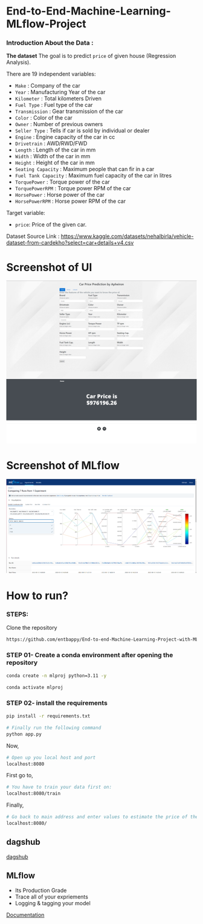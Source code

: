 # End-to-End-Machine-Learning-MLflow-Project

### Introduction About the Data :

**The dataset** The goal is to predict `price` of given house (Regression Analysis).

There are 19 independent variables:

*  `Make`                :   Company of the car
*  `Year`                :   Manufacturing Year of the car  
*  `Kilometer`           :   Total kilometers Driven 
*  `Fuel Type`           :   Fuel type of the car 
*  `Transmission`        :   Gear transmission of the car 
*  `Color`               :   Color of the car 
*  `Owner`               :   Number of previous owners 
*  `Seller Type`         :   Tells if car is sold by individual or dealer 
*  `Engine`              :   Engine capacity of the car in cc
*  `Drivetrain`          :   AWD/RWD/FWD
*  `Length`              :   Length of the car in mm
*  `Width`               :   Width of the car in mm
*  `Height`              :   Height of the car in mm
*  `Seating Capacity`    :   Maximum people that can fir in a car
*  `Fuel Tank Capacity`  :   Maximum fuel capacity of the car in litres
*  `TorquePower`         :   Torque power of the car
*  `TorquePowerRPM`      :   Torque power RPM of the car
*  `HorsePower`          :   Horse power of the car
*  `HorsePowerRPM`       :   Horse power RPM of the car

Target variable:
* `price`: Price of the given car.

Dataset Source Link :
https://www.kaggle.com/datasets/nehalbirla/vehicle-dataset-from-cardekho?select=car+details+v4.csv

# Screenshot of UI
![HomepageUI](./img/gui.png)
![PredictUI](./img/predict_gui.png)

# Screenshot of MLflow
![MLflow](./img/mlflow.png)


# How to run?
### STEPS:

Clone the repository

```bash
https://github.com/entbappy/End-to-end-Machine-Learning-Project-with-MLflow
```
### STEP 01- Create a conda environment after opening the repository

```bash
conda create -n mlproj python=3.11 -y
```

```bash
conda activate mlproj
```


### STEP 02- install the requirements
```bash
pip install -r requirements.txt
```


```bash
# Finally run the following command
python app.py
```

Now,
```bash
# Open up you local host and port
localhost:8080
```

First go to,
```bash
# You have to train your data first on:
localhost:8080/train
```

Finally,
```bash
# Go back to main address and enter values to estimate the price of the vehicle:
localhost:8080/
```





## dagshub

[dagshub](https://dagshub.com/)

## MLflow

 - Its Production Grade
 - Trace all of your expriements
 - Logging & tagging your model
   
[Documentation](https://mlflow.org/docs/latest/index.html)

